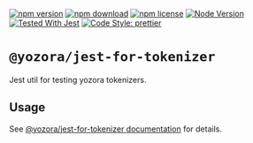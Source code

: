 [![npm version](https://img.shields.io/npm/v/@yozora/jest-for-tokenizer.svg)](https://www.npmjs.com/package/@yozora/jest-for-tokenizer)
[![npm download](https://img.shields.io/npm/dm/@yozora/jest-for-tokenizer.svg)](https://www.npmjs.com/package/@yozora/jest-for-tokenizer)
[![npm license](https://img.shields.io/npm/l/@yozora/jest-for-tokenizer.svg)](https://www.npmjs.com/package/@yozora/jest-for-tokenizer)
[![Node Version](https://img.shields.io/node/v/@yozora/jest-for-tokenizer)](https://github.com/nodejs/node)
[![Tested With Jest](https://img.shields.io/badge/tested_with-jest-9c465e.svg)](https://github.com/facebook/jest)
[![Code Style: prettier](https://img.shields.io/badge/code_style-prettier-ff69b4.svg?style=flat-square)](https://github.com/prettier/prettier)


# `@yozora/jest-for-tokenizer`

  Jest util for testing yozora tokenizers.


## Usage

  See [@yozora/jest-for-tokenizer documentation](https://yozora.guanghechen.com/docs/package/jest-for-tokenizer) for details.
